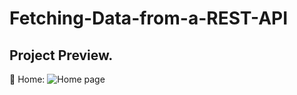 # Fetching-Data-from-a-REST-API

Project Preview.
---------------------------------------------------------------------
:pushpin: Home:
![Home page](https://github.com/aatushar/Fetching-Data-from-a-REST-API/tree/main/fetching_data_from_a_rest_api)

